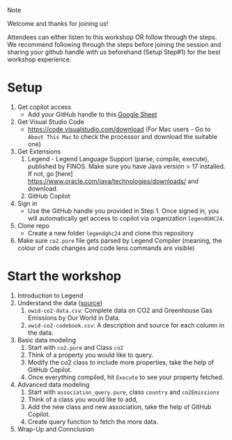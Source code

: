 > [!NOTE]
> Welcome and thanks for joining us!
> 
> Attendees can either listen to this workshop OR follow through the steps. We recommend following through the steps before joining the session and sharing your github handle with us beforehand (Setup Step#1) for the best workshop experience.

# Setup
1. Get copilot access
   - Add your GitHub handle to this [Google Sheet](https://docs.google.com/spreadsheets/d/1QqDxL9qk7N_aGFwiMALmyB7PiKMBS3_ZtNNfv4yaKHk/edit?usp=sharing)
2. Get Visual Studio Code
   - https://code.visualstudio.com/download (For Mac users - Go to `About This Mac` to check the processor and download the suitable one)
3. Get Extensions 
   1. Legend - Legend Language Support (parse, compile, execute), published by FINOS.
      Make sure you have Java version > 17 installed. If not, go [here] https://www.oracle.com/java/technologies/downloads/ and download.
   2. GitHub Copilot
4. Sign in
   - Use the GitHub handle you provided in Step 1. Once signed in, you will automatically get access to copilot via organization `legendGHC24`.
5. Clone repo
   - Create a new folder `legendghc24` and clone this repository
6. Make sure `co2.pure` file gets parsed by Legend Compiler (meaning, the colour of code changes and code lens commands are visible)

# Start the workshop
1. Introduction to Legend
2. Understand the data ([source](https://github.com/owid/co2-data))
   1. `owid-co2-data.csv`: Complete data on CO2 and Greenhouse Gas Emissions by Our World in Data.
   2. `owid-co2-codebook.csv`: A description and source for each column in the data.
3. Basic data modeling
   1. Start with `co2.pure` and Class `co2`
   2. Think of a property you would like to query.
   3. Modify the co2 class to include more properties, take the help of GitHub Copilot.
   4. Once everything compiled, hit `Execute` to see your property fetched.
4. Advanced data modeling
   1. Start with `association_query.pure`, class `country` and `co2Emissions`
   2. Think of a class you would like to add,
   3. Add the new class and new association, take the help of GitHub Copilot.
   4. Create query function to fetch the more data.
5. Wrap-Up and Connclusion
